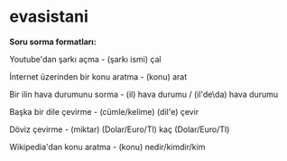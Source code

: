 # evasistani
<b>Soru sorma formatları:</b>

Youtube'dan şarkı açma - (şarkı ismi) çal

İnternet üzerinden bir konu aratma - (konu) arat

Bir ilin hava durumunu sorma - (il) hava durumu / (il'de\da) hava durumu

Başka bir dile çevirme - (cümle/kelime) (dil'e) çevir

Döviz çevirme - (miktar) (Dolar/Euro/Tl) kaç (Dolar/Euro/Tl)

Wikipedia'dan konu aratma - (konu) nedir/kimdir/kim

